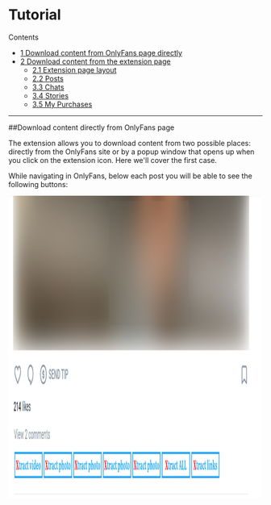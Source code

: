 # Tutorial

<div id="toc_container">
<p class="toc_title">Contents</p>
<ul class="toc_list">
  <li><a href="#direct-download">1 Download content from OnlyFans page directly</a>
  
</li>
<li><a href="#Second_Point_Header">2 Download content from the extension page</a>
  <ul>
    <li><a href="#layout">2.1 Extension page layout</a></li>
    <li><a href="#posts">2.2 Posts</a></li>
    <li><a href="#chats">3.3 Chats</a></li>
    <li><a href="#stories">3.4 Stories</a></li>
    <li><a href="#purchases">3.5 My Purchases</a></li>
  </ul>
</li>
</ul>
</div>

---
##Download content directly from OnlyFans page
<div id="direct-download">
  The extension allows you to download content from two possible places: directly from the OnlyFans site or by a popup window that opens up when you click on the extension icon. Here we'll cover the first case.
  
  While navigating in OnlyFans, below each post you will be able to see the following buttons:
  
  <img src="/assets/images/docs/below_posts.png" alt="Buttons below posts" width="500" height="600">

</div>
